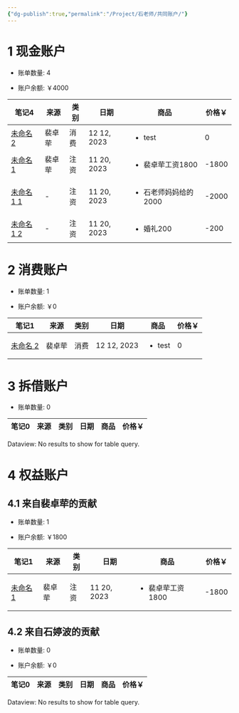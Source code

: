 ```yaml
---
{"dg-publish":true,"permalink":"/Project/石老师/共同账户/"}
---
```



# 1 现金账户
<p><span><ul>
<li>账单数量: 4</li>
</ul></span></p><p><span><ul>
<li>账户余额: ￥4000</li>
</ul></span></p><div><table class="dataview table-view-table"><thead class="table-view-thead"><tr class="table-view-tr-header"><th class="table-view-th"><span>笔记</span><span class="dataview small-text">4</span></th><th class="table-view-th"><span>来源</span></th><th class="table-view-th"><span>类别</span></th><th class="table-view-th"><span>日期</span></th><th class="table-view-th"><span>商品</span></th><th class="table-view-th"><span>价格￥</span></th></tr></thead><tbody class="table-view-tbody"><tr><td><span><a data-tooltip-position="top" aria-label="Resource/bill/未命名 2.md" data-href="Resource/bill/未命名 2.md" href="Resource/bill/未命名 2.md" class="internal-link" target="_blank" rel="noopener">未命名 2</a></span></td><td><span>裴卓荦</span></td><td><span>消费</span></td><td>12 12, 2023</td><td><ul class="dataview dataview-ul dataview-result-list-ul"><li class="dataview-result-list-li"><span>test</span></li></ul></td><td>0</td></tr><tr><td><span><a data-tooltip-position="top" aria-label="Resource/bill/未命名 1.md" data-href="Resource/bill/未命名 1.md" href="Resource/bill/未命名 1.md" class="internal-link" target="_blank" rel="noopener">未命名 1</a></span></td><td><span>裴卓荦</span></td><td><span>注资</span></td><td>11 20, 2023</td><td><ul class="dataview dataview-ul dataview-result-list-ul"><li class="dataview-result-list-li"><span>裴卓荦工资1800</span></li></ul></td><td>-1800</td></tr><tr><td><span><a data-tooltip-position="top" aria-label="Resource/bill/未命名 1 1.md" data-href="Resource/bill/未命名 1 1.md" href="Resource/bill/未命名 1 1.md" class="internal-link" target="_blank" rel="noopener">未命名 1 1</a></span></td><td><span>-</span></td><td><span>注资</span></td><td>11 20, 2023</td><td><ul class="dataview dataview-ul dataview-result-list-ul"><li class="dataview-result-list-li"><span>石老师妈妈给的2000</span></li></ul></td><td>-2000</td></tr><tr><td><span><a data-tooltip-position="top" aria-label="Resource/bill/未命名 1 2.md" data-href="Resource/bill/未命名 1 2.md" href="Resource/bill/未命名 1 2.md" class="internal-link" target="_blank" rel="noopener">未命名 1 2</a></span></td><td><span>-</span></td><td><span>注资</span></td><td>11 20, 2023</td><td><ul class="dataview dataview-ul dataview-result-list-ul"><li class="dataview-result-list-li"><span>婚礼200</span></li></ul></td><td>-200</td></tr></tbody></table></div>

# 2 消费账户
<p><span><ul>
<li>账单数量: 1</li>
</ul></span></p><p><span><ul>
<li>账户余额: ￥0</li>
</ul></span></p><div><table class="dataview table-view-table"><thead class="table-view-thead"><tr class="table-view-tr-header"><th class="table-view-th"><span>笔记</span><span class="dataview small-text">1</span></th><th class="table-view-th"><span>来源</span></th><th class="table-view-th"><span>类别</span></th><th class="table-view-th"><span>日期</span></th><th class="table-view-th"><span>商品</span></th><th class="table-view-th"><span>价格￥</span></th></tr></thead><tbody class="table-view-tbody"><tr><td><span><a data-tooltip-position="top" aria-label="Resource/bill/未命名 2.md" data-href="Resource/bill/未命名 2.md" href="Resource/bill/未命名 2.md" class="internal-link" target="_blank" rel="noopener">未命名 2</a></span></td><td><span>裴卓荦</span></td><td><span>消费</span></td><td>12 12, 2023</td><td><ul class="dataview dataview-ul dataview-result-list-ul"><li class="dataview-result-list-li"><span>test</span></li></ul></td><td>0</td></tr></tbody></table></div>

# 3 拆借账户
<p><span><ul>
<li>账单数量: 0</li>
</ul></span></p><div><table class="dataview table-view-table"><thead class="table-view-thead"><tr class="table-view-tr-header"><th class="table-view-th"><span>笔记</span><span class="dataview small-text">0</span></th><th class="table-view-th"><span>来源</span></th><th class="table-view-th"><span>类别</span></th><th class="table-view-th"><span>日期</span></th><th class="table-view-th"><span>商品</span></th><th class="table-view-th"><span>价格￥</span></th></tr></thead><tbody class="table-view-tbody"></tbody></table><div class="dataview dataview-error-box"><p class="dataview dataview-error-message">Dataview: No results to show for table query.</p></div></div>

# 4 权益账户

## 4.1 来自裴卓荦的贡献
<p><span><ul>
<li>账单数量: 1</li>
</ul></span></p><p><span><ul>
<li>账户余额: ￥1800</li>
</ul></span></p><div><table class="dataview table-view-table"><thead class="table-view-thead"><tr class="table-view-tr-header"><th class="table-view-th"><span>笔记</span><span class="dataview small-text">1</span></th><th class="table-view-th"><span>来源</span></th><th class="table-view-th"><span>类别</span></th><th class="table-view-th"><span>日期</span></th><th class="table-view-th"><span>商品</span></th><th class="table-view-th"><span>价格￥</span></th></tr></thead><tbody class="table-view-tbody"><tr><td><span><a data-tooltip-position="top" aria-label="Resource/bill/未命名 1.md" data-href="Resource/bill/未命名 1.md" href="Resource/bill/未命名 1.md" class="internal-link" target="_blank" rel="noopener">未命名 1</a></span></td><td><span>裴卓荦</span></td><td><span>注资</span></td><td>11 20, 2023</td><td><ul class="dataview dataview-ul dataview-result-list-ul"><li class="dataview-result-list-li"><span>裴卓荦工资1800</span></li></ul></td><td>-1800</td></tr></tbody></table></div>

## 4.2 来自石婷波的贡献
<p><span><ul>
<li>账单数量: 0</li>
</ul></span></p><p><span><ul>
<li>账户余额: ￥0</li>
</ul></span></p><div><table class="dataview table-view-table"><thead class="table-view-thead"><tr class="table-view-tr-header"><th class="table-view-th"><span>笔记</span><span class="dataview small-text">0</span></th><th class="table-view-th"><span>来源</span></th><th class="table-view-th"><span>类别</span></th><th class="table-view-th"><span>日期</span></th><th class="table-view-th"><span>商品</span></th><th class="table-view-th"><span>价格￥</span></th></tr></thead><tbody class="table-view-tbody"></tbody></table><div class="dataview dataview-error-box"><p class="dataview dataview-error-message">Dataview: No results to show for table query.</p></div></div>
